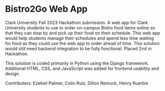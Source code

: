 # Bistro2Go Web App
Clark University Fall 2023 Hackathon submission. A web app for Clark University students to use to order on-campus Bistro food items online so that they can stop by and pick up their food on their schedule. This web app would help students manage their schedules and spend less time waiting for food as they could use the web app to order ahead of time. This solution would still need backend integration to be fully functional. Placed 2nd in Hackathon.

This solution is coded primarily in Python using the Django framework. Additional HTML, CSS, and JavaScript was added for frontend usability and design.

Contributers: Ezekiel Palmer, Colin Ruiz, Dillon Remuck, Henry Kuerbis
